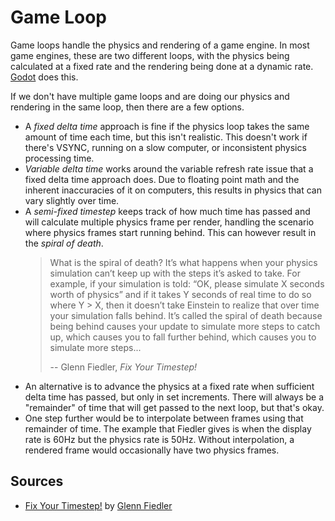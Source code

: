 # Game Loop

Game loops handle the physics and rendering of a game engine. In most game
engines, these are two different loops, with the physics being calculated at a
fixed rate and the rendering being done at a dynamic rate.
[Godot](./godot/index.md) does this.

If we don't have multiple game loops and are doing our physics and rendering in
the same loop, then there are a few options.

- A _fixed delta time_ approach is fine if the physics loop takes the same
  amount of time each time, but this isn't realistic. This doesn't work if
  there's VSYNC, running on a slow computer, or inconsistent physics processing
  time.
- _Variable delta time_ works around the variable refresh rate issue that a
  fixed delta time approach does. Due to floating point math and the inherent
  inaccuracies of it on computers, this results in physics that can vary
  slightly over time.
- A _semi-fixed timestep_ keeps track of how much time has passed and will
  calculate multiple physics frame per render, handling the scenario where
  physics frames start running behind. This can however result in the _spiral of
  death_.
  > What is the spiral of death? It’s what happens when your physics simulation
  > can’t keep up with the steps it’s asked to take. For example, if your
  > simulation is told: “OK, please simulate X seconds worth of physics” and if
  > it takes Y seconds of real time to do so where Y > X, then it doesn’t take
  > Einstein to realize that over time your simulation falls behind. It’s called
  > the spiral of death because being behind causes your update to simulate more
  > steps to catch up, which causes you to fall further behind, which causes you
  > to simulate more steps...
  >
  > -- Glenn Fiedler, _Fix Your Timestep!_
- An alternative is to advance the physics at a fixed rate when sufficient delta
  time has passed, but only in set increments. There will always be a
  "remainder" of time that will get passed to the next loop, but that's okay.
- One step further would be to interpolate between frames using that remainder
  of time. The example that Fiedler gives is when the display rate is 60Hz but
  the physics rate is 50Hz. Without interpolation, a rendered frame would
  occasionally have two physics frames.

## Sources

- [Fix Your Timestep!](https://www.gafferongames.com/post/fix_your_timestep/) by
  [Glenn Fiedler](https://gafferongames.com/)
